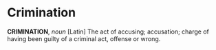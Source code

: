 # Crimination

**CRIMINATION**, _noun_ \[Latin\] The act of accusing; accusation; charge of having been guilty of a criminal act, offense or wrong.